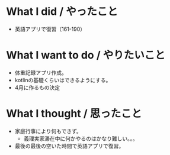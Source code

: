 # What I did / やったこと
- 英語アプリで復習（161-190）

# What I want to do / やりたいこと
- 体重記録アプリ作成。
- kotlinの基礎くらいはできるようにする。
- 4月に作るもの決定

# What I thought / 思ったこと
- 家庭行事により何もできず。
  - 義理実家滞在中に何かやるのはかなり難しい。。。
- 最後の最後の空いた時間で英語アプリで復習。
